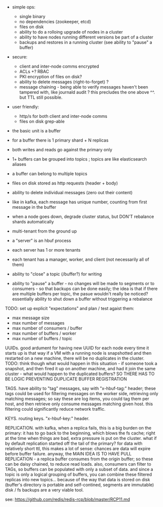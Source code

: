 - simple ops:
    - single binary
    - no dependencies (zookeeper, etcd)
    - files on disk
    - ability to do a rolloing upgrade of nodes in a cluster
    - ability to have nodes running different versions be part of a cluster
    - backups and restores in a running cluster (see ability to "pause" a buffer)
- secure:
    - client and inter-node comms encrypted
    - ACLs +? RBAC
    - PKI encryption of files on disk?
    - ability to delete messages (right-to-forget) ?
    - message chaining - being able to verify messages haven't been tampered with, like journald audit ? this precludes the one above ^^. but TTL still possible.
- user friendly:
    - http/s for both client and inter-node comms
    - files on disk grep-able

- the basic unit is a buffer
- for a buffer there is 1 primary shard + N replicas
- both writes and reads go against the primary only
- 1+ buffers can be grouped into topics ; topics are like elasticsearch aliases
- a buffer can belong to multiple topics
- files on disk stored as http requests (header + body)
- ability to delete individual messages (zero out their content)
- like in kafka, each message has unique number, counting from first message in the buffer
- when a node goes down, degrade cluster status, but DON'T rebalance shards automatically

- multi-tenant from the ground up
- a "server" is an hbuf process
- each server has 1 or more tenants
- each tenant has a manager, worker, and client (not necessarily all of them)

- ability to "close" a topic (/buffer?) for writing
- ability to "pause" a buffer - no changes will be made to segments or to consumers - so that backups can be done easily; the idea is that if there are multiple buffers per topic, the pasue wouldn't really be noticed? essentially ability to shut down a buffer without triggering a rebalance

TODO: set up explicit "expectations" and plan / test agaist them:
- max message size
- max number of messages
- max number of consumers / buffer
- max number of buffers / worker
- max number of buffers / topic

UUIDs. good ardument for having new UUID for each node every time it starts up is that way if a VM with a running node is snapshotted and then restarted on a new machine, there will be no duplicates in the cluster. TODO: think though what would happen in this situation - if someone took a snapshot, and then fired it up on another machine, and had it join the same cluster - what would happen to the duplicated buffers? SO THERE HAS TO BE LOGIC PREVENTING DUPLICATE BUFFER REGISTRATION

TAGS. have ability to "tag" messages, say with "x-hbuf-tag:" header; these tags could be used for filtering messages on the worker side, retrieving only matching messages; so say these are log items, you could tag them per host, and then retrieve only consume messages matching given host. this filtering could significantly reduce network traffic.

KEYS. routing keys. "x-hbuf-key:" header.

REPLICATION. with kafka, when a replica fails, this is a big burden on the primary: it has to go back to the beginning, which blows the fs cache; right at the time when things are bad, extra pressure is put on the cluster. what if by default replication started off the tail of the primary? for data with relatively short ttl, this makes a lot of sense: chances are data will expire before buffer failure. anyway, the MAIN IDEA IS TO HAVE PULL REPLICATION - a replica buffer consumes from the origin buffer; so these can be daisy chained, to reduce read loads. also, consumers can filter to TAGs, so buffers can be populated with only a subset of data. and since a topic is only a logical grouping of buffers, you can combine these filtered replicas into new topics... because of the way that data is stored on disk (buffer's directory is portable and self-contined, segments are immutable) disk / fs backups are a very viable tool.




see: https://github.com/redis/redis-rcp/blob/master/RCP11.md
